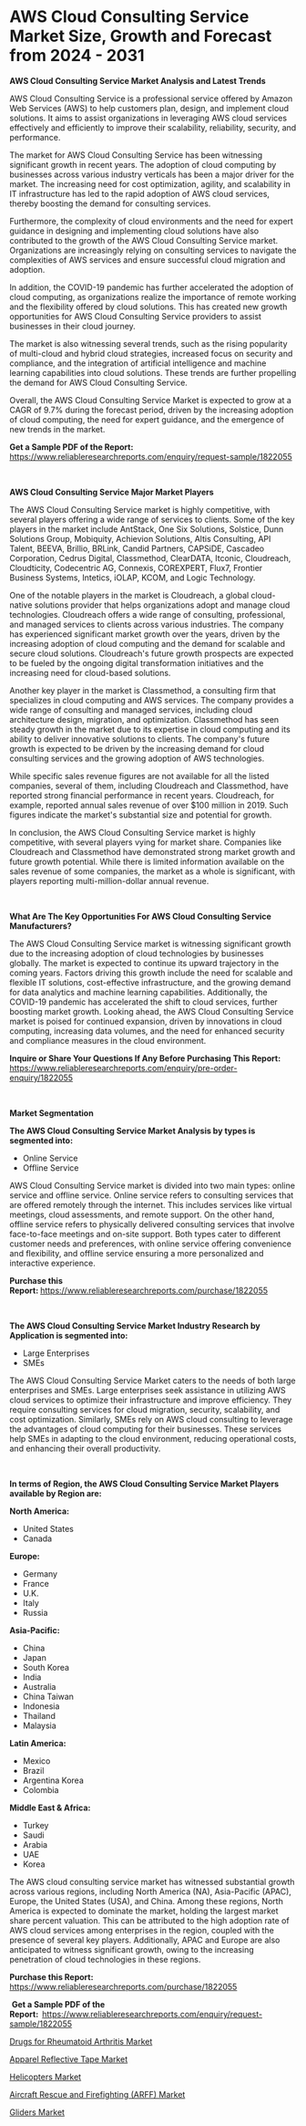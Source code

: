 <p><h1>AWS Cloud Consulting Service Market Size, Growth and Forecast from 2024 - 2031</h1></p><p><strong>AWS Cloud Consulting Service Market Analysis and Latest Trends</strong></p>
<p><p>AWS Cloud Consulting Service is a professional service offered by Amazon Web Services (AWS) to help customers plan, design, and implement cloud solutions. It aims to assist organizations in leveraging AWS cloud services effectively and efficiently to improve their scalability, reliability, security, and performance.</p><p>The market for AWS Cloud Consulting Service has been witnessing significant growth in recent years. The adoption of cloud computing by businesses across various industry verticals has been a major driver for the market. The increasing need for cost optimization, agility, and scalability in IT infrastructure has led to the rapid adoption of AWS cloud services, thereby boosting the demand for consulting services.</p><p>Furthermore, the complexity of cloud environments and the need for expert guidance in designing and implementing cloud solutions have also contributed to the growth of the AWS Cloud Consulting Service market. Organizations are increasingly relying on consulting services to navigate the complexities of AWS services and ensure successful cloud migration and adoption.</p><p>In addition, the COVID-19 pandemic has further accelerated the adoption of cloud computing, as organizations realize the importance of remote working and the flexibility offered by cloud solutions. This has created new growth opportunities for AWS Cloud Consulting Service providers to assist businesses in their cloud journey.</p><p>The market is also witnessing several trends, such as the rising popularity of multi-cloud and hybrid cloud strategies, increased focus on security and compliance, and the integration of artificial intelligence and machine learning capabilities into cloud solutions. These trends are further propelling the demand for AWS Cloud Consulting Service.</p><p>Overall, the AWS Cloud Consulting Service Market is expected to grow at a CAGR of 9.7% during the forecast period, driven by the increasing adoption of cloud computing, the need for expert guidance, and the emergence of new trends in the market.</p></p>
<p><strong>Get a Sample PDF of the Report:&nbsp;</strong> <a href="https://www.reliableresearchreports.com/enquiry/request-sample/1822055">https://www.reliableresearchreports.com/enquiry/request-sample/1822055</a></p>
<p>&nbsp;</p>
<p><strong>AWS Cloud Consulting Service Major Market Players</strong></p>
<p><p>The AWS Cloud Consulting Service market is highly competitive, with several players offering a wide range of services to clients. Some of the key players in the market include AntStack, One Six Solutions, Solstice, Dunn Solutions Group, Mobiquity, Achievion Solutions, Altis Consulting, API Talent, BEEVA, Brillio, BRLink, Candid Partners, CAPSiDE, Cascadeo Corporation, Cedrus Digital, Classmethod, ClearDATA, Itconic, Cloudreach, Cloudticity, Codecentric AG, Connexis, COREXPERT, Flux7, Frontier Business Systems, Intetics, iOLAP, KCOM, and Logic Technology.</p><p>One of the notable players in the market is Cloudreach, a global cloud-native solutions provider that helps organizations adopt and manage cloud technologies. Cloudreach offers a wide range of consulting, professional, and managed services to clients across various industries. The company has experienced significant market growth over the years, driven by the increasing adoption of cloud computing and the demand for scalable and secure cloud solutions. Cloudreach's future growth prospects are expected to be fueled by the ongoing digital transformation initiatives and the increasing need for cloud-based solutions.</p><p>Another key player in the market is Classmethod, a consulting firm that specializes in cloud computing and AWS services. The company provides a wide range of consulting and managed services, including cloud architecture design, migration, and optimization. Classmethod has seen steady growth in the market due to its expertise in cloud computing and its ability to deliver innovative solutions to clients. The company's future growth is expected to be driven by the increasing demand for cloud consulting services and the growing adoption of AWS technologies.</p><p>While specific sales revenue figures are not available for all the listed companies, several of them, including Cloudreach and Classmethod, have reported strong financial performance in recent years. Cloudreach, for example, reported annual sales revenue of over $100 million in 2019. Such figures indicate the market's substantial size and potential for growth.</p><p>In conclusion, the AWS Cloud Consulting Service market is highly competitive, with several players vying for market share. Companies like Cloudreach and Classmethod have demonstrated strong market growth and future growth potential. While there is limited information available on the sales revenue of some companies, the market as a whole is significant, with players reporting multi-million-dollar annual revenue.</p></p>
<p>&nbsp;</p>
<p><strong>What Are The Key Opportunities For AWS Cloud Consulting Service Manufacturers?</strong></p>
<p><p>The AWS Cloud Consulting Service market is witnessing significant growth due to the increasing adoption of cloud technologies by businesses globally. The market is expected to continue its upward trajectory in the coming years. Factors driving this growth include the need for scalable and flexible IT solutions, cost-effective infrastructure, and the growing demand for data analytics and machine learning capabilities. Additionally, the COVID-19 pandemic has accelerated the shift to cloud services, further boosting market growth. Looking ahead, the AWS Cloud Consulting Service market is poised for continued expansion, driven by innovations in cloud computing, increasing data volumes, and the need for enhanced security and compliance measures in the cloud environment.</p></p>
<p><strong>Inquire or Share Your Questions If Any Before Purchasing This Report:</strong> <a href="https://www.reliableresearchreports.com/enquiry/pre-order-enquiry/1822055">https://www.reliableresearchreports.com/enquiry/pre-order-enquiry/1822055</a></p>
<p>&nbsp;</p>
<p><strong>Market Segmentation</strong></p>
<p><strong>The AWS Cloud Consulting Service Market Analysis by types is segmented into:</strong></p>
<p><ul><li>Online Service</li><li>Offline Service</li></ul></p>
<p><p>AWS Cloud Consulting Service market is divided into two main types: online service and offline service. Online service refers to consulting services that are offered remotely through the internet. This includes services like virtual meetings, cloud assessments, and remote support. On the other hand, offline service refers to physically delivered consulting services that involve face-to-face meetings and on-site support. Both types cater to different customer needs and preferences, with online service offering convenience and flexibility, and offline service ensuring a more personalized and interactive experience.</p></p>
<p><strong>Purchase this Report:&nbsp;</strong><a href="https://www.reliableresearchreports.com/purchase/1822055">https://www.reliableresearchreports.com/purchase/1822055</a></p>
<p>&nbsp;</p>
<p><strong>The AWS Cloud Consulting Service Market Industry Research by Application is segmented into:</strong></p>
<p><ul><li>Large Enterprises</li><li>SMEs</li></ul></p>
<p><p>The AWS Cloud Consulting Service Market caters to the needs of both large enterprises and SMEs. Large enterprises seek assistance in utilizing AWS cloud services to optimize their infrastructure and improve efficiency. They require consulting services for cloud migration, security, scalability, and cost optimization. Similarly, SMEs rely on AWS cloud consulting to leverage the advantages of cloud computing for their businesses. These services help SMEs in adapting to the cloud environment, reducing operational costs, and enhancing their overall productivity.</p></p>
<p>&nbsp;</p>
<p><strong>In terms of Region, the AWS Cloud Consulting Service Market Players available by Region are:</strong></p>
<p>
    <p> <strong> North America: </strong>
        <ul>
            <li>United States</li>
            <li>Canada</li>
        </ul>
        </p> 
    <p> <strong> Europe: </strong>
        <ul>
            <li>Germany</li>
            <li>France</li>
            <li>U.K.</li>
            <li>Italy</li>
            <li>Russia</li>
        </ul>
        </p> 
    <p> <strong> Asia-Pacific: </strong>
        <ul>
            <li>China</li>
            <li>Japan</li>
            <li>South Korea</li>
            <li>India</li>
            <li>Australia</li>
            <li>China Taiwan</li>
            <li>Indonesia</li>
            <li>Thailand</li>
            <li>Malaysia</li>
        </ul>
        </p> 
    <p> <strong> Latin America: </strong>
        <ul>
            <li>Mexico</li>
            <li>Brazil</li>
            <li>Argentina Korea</li>
            <li>Colombia</li>
        </ul>
        </p> 
    <p> <strong> Middle East & Africa: </strong>
        <ul>
            <li>Turkey</li>
            <li>Saudi</li>
            <li>Arabia</li>
            <li>UAE</li>
            <li>Korea</li>
        </ul>
    </p>
    </p>
<p><p>The AWS cloud consulting service market has witnessed substantial growth across various regions, including North America (NA), Asia-Pacific (APAC), Europe, the United States (USA), and China. Among these regions, North America is expected to dominate the market, holding the largest market share percent valuation. This can be attributed to the high adoption rate of AWS cloud services among enterprises in the region, coupled with the presence of several key players. Additionally, APAC and Europe are also anticipated to witness significant growth, owing to the increasing penetration of cloud technologies in these regions.</p></p>
<p><strong>Purchase this Report: </strong><a href="https://www.reliableresearchreports.com/purchase/1822055">https://www.reliableresearchreports.com/purchase/1822055</a></p>
<p>&nbsp;<strong>Get a Sample PDF of the Report:&nbsp;&nbsp;</strong><a href="https://www.reliableresearchreports.com/enquiry/request-sample/1822055">https://www.reliableresearchreports.com/enquiry/request-sample/1822055</a></p>
<p><strong></strong></p>
<p><p><a href="https://github.com/prosalinda88/Market-Research-Report-List-2/blob/main/drugs-for-rheumatoid-arthritis-market.md">Drugs for Rheumatoid Arthritis Market</a></p><p><a href="https://medium.com/@susandixon1989/apparel-reflective-tape-market-comprehensive-assessment-by-type-application-and-geography-9184134e5f6d">Apparel Reflective Tape Market</a></p><p><a href="https://www.linkedin.com/pulse/global-helicopters-market-types-applications-major-players-lqabe?trackingId=yC%2FSq9yWSeay2MuOjGTjqw%3D%3D">Helicopters Market</a></p><p><a href="https://medium.com/@susandixon1989/aircraft-rescue-and-firefighting-arff-market-size-market-outlook-and-market-forecast-2024-to-4b75a50fb4dd">Aircraft Rescue and Firefighting (ARFF) Market</a></p><p><a href="https://www.linkedin.com/pulse/decoding-gliders-market-deep-dive-latest-trends-segmentation-osy9e?trackingId=IfDL3Wa8TnigBY%2F8ygfPJw%3D%3D">Gliders Market</a></p></p>